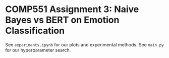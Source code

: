 # COMP551 Assignment 3: Naive Bayes vs BERT on Emotion Classification

See ``experiments.ipynb`` for our plots and experimental methods. See ``main.py`` for our hyperparameter search.
